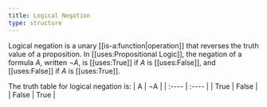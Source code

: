 ```yaml
---
title: Logical Negation
type: structure
---
```


Logical negation is a unary [[is-a:function|operation]] that reverses the truth value of a proposition. In [[uses:Propositional Logic]], the negation of a formula $A$, written $\lnot A$, is [[uses:True]] if $A$ is [[uses:False]], and [[uses:False]] if $A$ is [[uses:True]].

The truth table for logical negation is:
| A     | ¬A    |
| :---- | :---- |
| True  | False |
| False | True  |